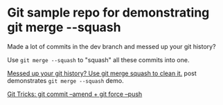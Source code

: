 # Git sample repo for demonstrating git merge --squash 

Made a lot of commits in the dev branch and messed up your git history? 

Use `git merge --squash` to "squash" all these commits into one.

[Messed up your git history? Use git merge squash to clean it.](https://rokpoto.com/messed-git-history-use-git-merge-squash/) post demonstrates `git merge --squash` demo. 

[Git Tricks: git commit –amend + git force –push](https://www.rokpoto.com/git-commit-amend-git-force-push/)
